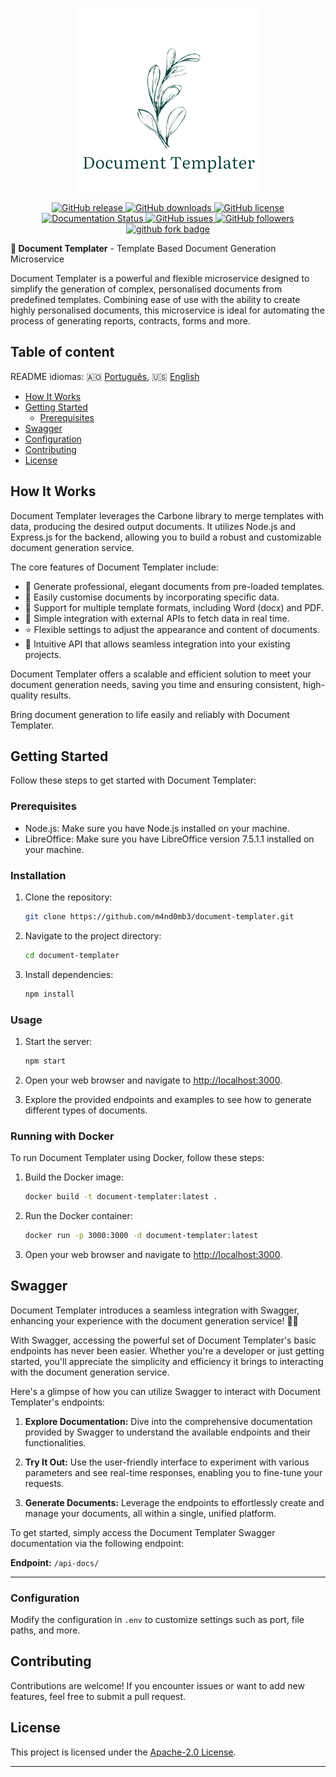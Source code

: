 
<p align="center">
  <a href="https://github.com/m4nd0mb3/sentinel-notify" target="_blank">
    <img alt="Document Templater" width="" src="./locales/Doc.png">
  </a>
</p>

<p align="center">
<a href="https://github.com/m4nd0mb3/sentinel-notify/releases">
    <img src="https://badgen.net/github/release/m4nd0mb3/sentinel-notify" alt="GitHub release">
  </a>
  <a href="https://github.com/m4nd0mb3/sentinel-notify/releases">
    <img src="https://img.shields.io/github/downloads/m4nd0mb3/sentinel-notify/total.svg" alt="GitHub downloads">
  </a>
  <a href="https://github.com/m4nd0mb3/sentinel-notify/blob/master/LICENSE">
    <img src="https://badgen.net/github/license/m4nd0mb3/sentinel-notify" alt="GitHub license">
  </a><br/>
  <a href='https://sentinel-notify.readthedocs.io/en/latest/?badge=latest'>
    <img src='https://readthedocs.org/projects/sentinel-notify/badge/?version=latest' alt='Documentation Status' />
  </a>   
  <a href="https://github.com/m4nd0mb3/sentinel-notify/issues">
    <img src="https://badgen.net/github/issues/m4nd0mb3/sentinel-notify" alt="GitHub issues">
  </a>
  <a href="https://github.com/m4nd0mb3">
    <img src="https://badgen.net/github/contributors/m4nd0mb3/sentinel-notify" alt="GitHub followers">
  </a>
  <a href="https://github.com/carboneio/carbone">
    <img src="https://badgen.net/github/forks/m4nd0mb3/sentinel-notify?icon=github" alt="github fork badge">
  </a>
</p>

<p><b>🤖 Document Templater</b> - Template Based Document Generation Microservice</p>

Document Templater is a powerful and flexible microservice designed to simplify the generation of complex, personalised documents from predefined templates. Combining ease of use with the ability to create highly personalised documents, this microservice is ideal for automating the process of generating reports, contracts, forms and more.

## Table of content

README idiomas: :angola: [Português](./locales/pt/README.md), :us: [English](README.md)


- [How It Works](#how-it-works)
- [Getting Started](#getting-started)
    - [Prerequisites](#prerequisites)
- [Swagger](#swagger)
- [Configuration](#configuration)
- [Contributing](#contributing)
- [License](#license)


## How It Works

Document Templater leverages the Carbone library to merge templates with data, producing the desired output documents. It utilizes Node.js and Express.js for the backend, allowing you to build a robust and customizable document generation service.

The core features of Document Templater include:

- 📝 Generate professional, elegant documents from pre-loaded templates.
- 🎨 Easily customise documents by incorporating specific data.
- 🌈 Support for multiple template formats, including Word (docx) and PDF.
- 🍏 Simple integration with external APIs to fetch data in real time.
- ⭐️ Flexible settings to adjust the appearance and content of documents.
- 📐 Intuitive API that allows seamless integration into your existing projects.


Document Templater offers a scalable and efficient solution to meet your document generation needs, saving you time and ensuring consistent, high-quality results.

Bring document generation to life easily and reliably with Document Templater.

## Getting Started

Follow these steps to get started with Document Templater:

### Prerequisites

- Node.js: Make sure you have Node.js installed on your machine.
- LibreOffice: Make sure you have LibreOffice version 7.5.1.1 installed on your machine. 

### Installation

1. Clone the repository:

   ```sh
   git clone https://github.com/m4nd0mb3/document-templater.git
   ```

2. Navigate to the project directory:

   ```sh
   cd document-templater
   ```

3. Install dependencies:

   ```sh
   npm install
   ```

### Usage

1. Start the server:

   ```sh
   npm start
   ```

2. Open your web browser and navigate to [http://localhost:3000](http://localhost:3000).

3. Explore the provided endpoints and examples to see how to generate different types of documents.

### Running with Docker

To run Document Templater using Docker, follow these steps:

1. Build the Docker image:

   ```sh
   docker build -t document-templater:latest .
   ```

2. Run the Docker container:

   ```sh
   docker run -p 3000:3000 -d document-templater:latest
   ```

3. Open your web browser and navigate to [http://localhost:3000](http://localhost:3000).


## Swagger

Document Templater introduces a seamless integration with Swagger, enhancing your experience with the document generation service! 📄✨

With Swagger, accessing the powerful set of Document Templater's basic endpoints has never been easier. Whether you're a developer or just getting started, you'll appreciate the simplicity and efficiency it brings to interacting with the document generation service.

Here's a glimpse of how you can utilize Swagger to interact with Document Templater's endpoints:

1. **Explore Documentation:** Dive into the comprehensive documentation provided by Swagger to understand the available endpoints and their functionalities.

2. **Try It Out:** Use the user-friendly interface to experiment with various parameters and see real-time responses, enabling you to fine-tune your requests.

3. **Generate Documents:** Leverage the endpoints to effortlessly create and manage your documents, all within a single, unified platform.

To get started, simply access the Document Templater Swagger documentation via the following endpoint:


**Endpoint:** `/api-docs/`




---


### Configuration

Modify the configuration in `.env` to customize settings such as port, file paths, and more.

## Contributing

Contributions are welcome! If you encounter issues or want to add new features, feel free to submit a pull request.

## License

This project is licensed under the [Apache-2.0 License](LICENSE).

---

